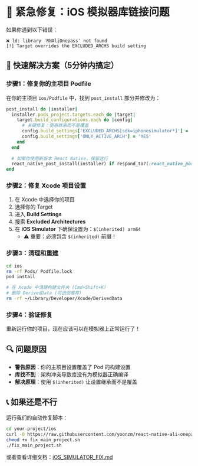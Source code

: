 # 🚨 紧急修复：iOS 模拟器库链接问题

如果你遇到以下错误：

```
❌ ld: library 'RNAliOnepass' not found
[!] Target overrides the EXCLUDED_ARCHS build setting
```

## 🚀 快速解决方案（5分钟内搞定）

### 步骤1：修复你的主项目 Podfile

在你的主项目 `ios/Podfile` 中，找到 `post_install` 部分并修改为：

```ruby
post_install do |installer|
  installer.pods_project.targets.each do |target|
    target.build_configurations.each do |config|
      # 关键修复：使用继承而不是覆盖
      config.build_settings['EXCLUDED_ARCHS[sdk=iphonesimulator*]'] = '$(inherited) arm64'
      config.build_settings['ONLY_ACTIVE_ARCH'] = 'YES'
    end
  end
  
  # 如果你使用新版本 React Native，保留这行
  react_native_post_install(installer) if respond_to?(:react_native_post_install)
end
```

### 步骤2：修复 Xcode 项目设置

1. 在 Xcode 中选择你的项目
2. 选择你的 Target
3. 进入 **Build Settings**
4. 搜索 **Excluded Architectures**
5. 在 **iOS Simulator** 下确保设置为：`$(inherited) arm64`
   - ⚠️ 重要：必须包含 `$(inherited)` 前缀！

### 步骤3：清理和重建

```bash
cd ios
rm -rf Pods/ Podfile.lock
pod install

# 在 Xcode 中清理构建文件夹 (Cmd+Shift+K)
# 删除 DerivedData (可选但推荐)
rm -rf ~/Library/Developer/Xcode/DerivedData
```

### 步骤4：验证修复

重新运行你的项目，现在应该可以在模拟器上正常运行了！

## 🔍 问题原因

- **警告原因**：你的主项目设置覆盖了 Pod 的构建设置
- **库找不到**：架构冲突导致库没有为模拟器正确编译
- **解决原理**：使用 `$(inherited)` 让设置继承而不是覆盖

## 📞 如果还是不行

运行我们的自动修复脚本：

```bash
cd your-project/ios
curl -O https://raw.githubusercontent.com/yoonzm/react-native-ali-onepass/master/ios/fix_main_project.sh
chmod +x fix_main_project.sh
./fix_main_project.sh
```

或者查看详细文档：[iOS_SIMULATOR_FIX.md](./iOS_SIMULATOR_FIX.md) 